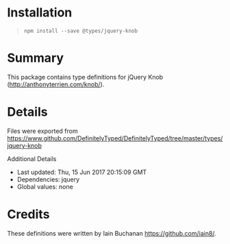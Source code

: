 # Installation
> `npm install --save @types/jquery-knob`

# Summary
This package contains type definitions for jQuery Knob (http://anthonyterrien.com/knob/).

# Details
Files were exported from https://www.github.com/DefinitelyTyped/DefinitelyTyped/tree/master/types/jquery-knob

Additional Details
 * Last updated: Thu, 15 Jun 2017 20:15:09 GMT
 * Dependencies: jquery
 * Global values: none

# Credits
These definitions were written by Iain Buchanan <https://github.com/iain8/>.
